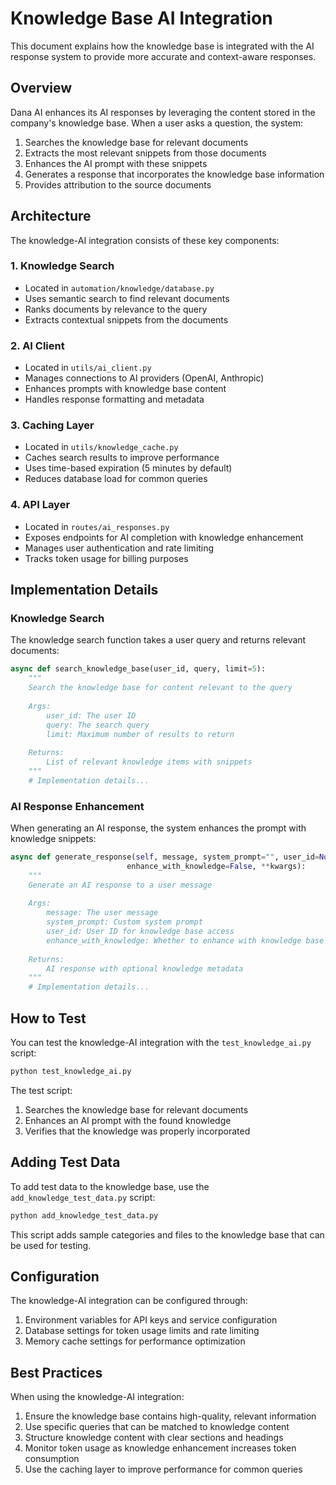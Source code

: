 # Knowledge Base AI Integration

This document explains how the knowledge base is integrated with the AI response system to provide more accurate and context-aware responses.

## Overview

Dana AI enhances its AI responses by leveraging the content stored in the company's knowledge base. When a user asks a question, the system:

1. Searches the knowledge base for relevant documents
2. Extracts the most relevant snippets from those documents
3. Enhances the AI prompt with these snippets
4. Generates a response that incorporates the knowledge base information
5. Provides attribution to the source documents

## Architecture

The knowledge-AI integration consists of these key components:

### 1. Knowledge Search

- Located in `automation/knowledge/database.py`
- Uses semantic search to find relevant documents
- Ranks documents by relevance to the query
- Extracts contextual snippets from the documents

### 2. AI Client

- Located in `utils/ai_client.py`
- Manages connections to AI providers (OpenAI, Anthropic)
- Enhances prompts with knowledge base content
- Handles response formatting and metadata

### 3. Caching Layer

- Located in `utils/knowledge_cache.py`
- Caches search results to improve performance
- Uses time-based expiration (5 minutes by default)
- Reduces database load for common queries

### 4. API Layer

- Located in `routes/ai_responses.py`
- Exposes endpoints for AI completion with knowledge enhancement
- Manages user authentication and rate limiting
- Tracks token usage for billing purposes

## Implementation Details

### Knowledge Search

The knowledge search function takes a user query and returns relevant documents:

```python
async def search_knowledge_base(user_id, query, limit=5):
    """
    Search the knowledge base for content relevant to the query
    
    Args:
        user_id: The user ID
        query: The search query
        limit: Maximum number of results to return
        
    Returns:
        List of relevant knowledge items with snippets
    """
    # Implementation details...
```

### AI Response Enhancement

When generating an AI response, the system enhances the prompt with knowledge snippets:

```python
async def generate_response(self, message, system_prompt="", user_id=None, 
                          enhance_with_knowledge=False, **kwargs):
    """
    Generate an AI response to a user message
    
    Args:
        message: The user message
        system_prompt: Custom system prompt
        user_id: User ID for knowledge base access
        enhance_with_knowledge: Whether to enhance with knowledge base
        
    Returns:
        AI response with optional knowledge metadata
    """
    # Implementation details...
```

## How to Test

You can test the knowledge-AI integration with the `test_knowledge_ai.py` script:

```bash
python test_knowledge_ai.py
```

The test script:
1. Searches the knowledge base for relevant documents
2. Enhances an AI prompt with the found knowledge
3. Verifies that the knowledge was properly incorporated

## Adding Test Data

To add test data to the knowledge base, use the `add_knowledge_test_data.py` script:

```bash
python add_knowledge_test_data.py
```

This script adds sample categories and files to the knowledge base that can be used for testing.

## Configuration

The knowledge-AI integration can be configured through:

1. Environment variables for API keys and service configuration
2. Database settings for token usage limits and rate limiting
3. Memory cache settings for performance optimization

## Best Practices

When using the knowledge-AI integration:

1. Ensure the knowledge base contains high-quality, relevant information
2. Use specific queries that can be matched to knowledge content
3. Structure knowledge content with clear sections and headings
4. Monitor token usage as knowledge enhancement increases token consumption
5. Use the caching layer to improve performance for common queries